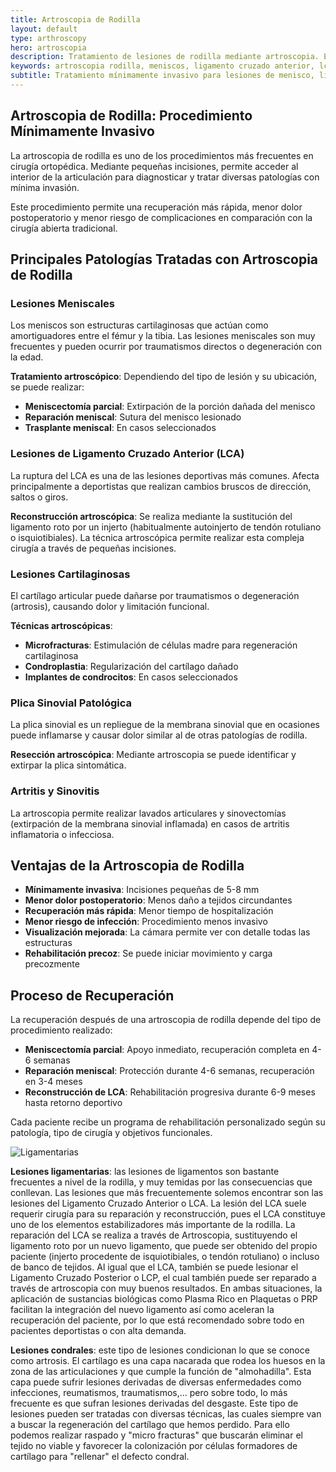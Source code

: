 ```yaml
---
title: Artroscopia de Rodilla
layout: default
type: arthroscopy
hero: artroscopia
description: Tratamiento de lesiones de rodilla mediante artroscopia. Especialista en reparación de meniscos, ligamentos y cartílago. Dr. Sammy Orozco, Cali, Colombia.
keywords: artroscopia rodilla, meniscos, ligamento cruzado anterior, lca, condromalacia, cartílago, cirugía artroscópica rodilla, artroscopia cali
subtitle: Tratamiento mínimamente invasivo para lesiones de menisco, ligamentos y cartílago
---
```


## Artroscopia de Rodilla: Procedimiento Mínimamente Invasivo

La artroscopia de rodilla es uno de los procedimientos más frecuentes en cirugía ortopédica. Mediante pequeñas incisiones, permite acceder al interior de la articulación para diagnosticar y tratar diversas patologías con mínima invasión.

Este procedimiento permite una recuperación más rápida, menor dolor postoperatorio y menor riesgo de complicaciones en comparación con la cirugía abierta tradicional.

## Principales Patologías Tratadas con Artroscopia de Rodilla

### Lesiones Meniscales

Los meniscos son estructuras cartilaginosas que actúan como amortiguadores entre el fémur y la tibia. Las lesiones meniscales son muy frecuentes y pueden ocurrir por traumatismos directos o degeneración con la edad.

**Tratamiento artroscópico**: Dependiendo del tipo de lesión y su ubicación, se puede realizar:

- **Meniscectomía parcial**: Extirpación de la porción dañada del menisco
- **Reparación meniscal**: Sutura del menisco lesionado
- **Trasplante meniscal**: En casos seleccionados

### Lesiones de Ligamento Cruzado Anterior (LCA)

La ruptura del LCA es una de las lesiones deportivas más comunes. Afecta principalmente a deportistas que realizan cambios bruscos de dirección, saltos o giros.

**Reconstrucción artroscópica**: Se realiza mediante la sustitución del ligamento roto por un injerto (habitualmente autoinjerto de tendón rotuliano o isquiotibiales). La técnica artroscópica permite realizar esta compleja cirugía a través de pequeñas incisiones.

### Lesiones Cartilaginosas

El cartílago articular puede dañarse por traumatismos o degeneración (artrosis), causando dolor y limitación funcional.

**Técnicas artroscópicas**:

- **Microfracturas**: Estimulación de células madre para regeneración cartilaginosa
- **Condroplastia**: Regularización del cartílago dañado
- **Implantes de condrocitos**: En casos seleccionados

### Plica Sinovial Patológica

La plica sinovial es un repliegue de la membrana sinovial que en ocasiones puede inflamarse y causar dolor similar al de otras patologías de rodilla.

**Resección artroscópica**: Mediante artroscopia se puede identificar y extirpar la plica sintomática.

### Artritis y Sinovitis

La artroscopia permite realizar lavados articulares y sinovectomías (extirpación de la membrana sinovial inflamada) en casos de artritis inflamatoria o infecciosa.

## Ventajas de la Artroscopia de Rodilla

- **Mínimamente invasiva**: Incisiones pequeñas de 5-8 mm
- **Menor dolor postoperatorio**: Menos daño a tejidos circundantes
- **Recuperación más rápida**: Menor tiempo de hospitalización
- **Menor riesgo de infección**: Procedimiento menos invasivo
- **Visualización mejorada**: La cámara permite ver con detalle todas las estructuras
- **Rehabilitación precoz**: Se puede iniciar movimiento y carga precozmente

## Proceso de Recuperación

La recuperación después de una artroscopia de rodilla depende del tipo de procedimiento realizado:

- **Meniscectomía parcial**: Apoyo inmediato, recuperación completa en 4-6 semanas
- **Reparación meniscal**: Protección durante 4-6 semanas, recuperación en 3-4 meses
- **Reconstrucción de LCA**: Rehabilitación progresiva durante 6-9 meses hasta retorno deportivo

Cada paciente recibe un programa de rehabilitación personalizado según su patología, tipo de cirugía y objetivos funcionales.

![Ligamentarias](/assets/knee.png "Ligamentarias")

**Lesiones ligamentarias**: las lesiones de ligamentos son bastante frecuentes a nivel de la rodilla, y muy temidas por las consecuencias que conllevan. Las lesiones que más frecuentemente solemos encontrar son las lesiones del Ligamento Cruzado Anterior o LCA.
La lesión del LCA suele requerir cirugía para su reparación y reconstrucción, pues el LCA constituye uno de los elementos estabilizadores más importante de la rodilla.
La reparación del LCA se realiza a través de Artroscopia, sustituyendo el ligamento roto por un nuevo ligamento, que puede ser obtenido del propio paciente (injerto procedente de isquiotibiales, o tendón rotuliano) o incluso de banco de tejidos.
Al igual que el LCA, también se puede lesionar el Ligamento Cruzado Posterior o LCP, el cual también puede ser reparado a través de artroscopia con muy buenos resultados.
En ambas situaciones, la aplicación de sustancias biológicas como Plasma Rico en Plaquetas o PRP facilitan la integración del nuevo ligamento así como aceleran la recuperación del paciente, por lo que está recomendado sobre todo en pacientes deportistas o con alta demanda.

**Lesiones condrales**: este tipo de lesiones condicionan lo que se conoce como artrosis. El cartílago es una capa nacarada que rodea los huesos en la zona de las articulaciones y que cumple la función de "almohadilla". Esta capa puede sufrir lesiones derivadas de diversas enfermedades como infecciones, reumatismos, traumatismos,... pero sobre todo, lo más frecuente es que sufran lesiones derivadas del desgaste. Este tipo de lesiones pueden ser tratadas con diversas técnicas, las cuales siempre van a buscar la regeneración del cartílago que hemos perdido. Para ello podemos realizar raspado y "micro fracturas" que buscarán eliminar el tejido no viable y favorecer la colonización por células formadores de cartílago para "rellenar" el defecto condral.
